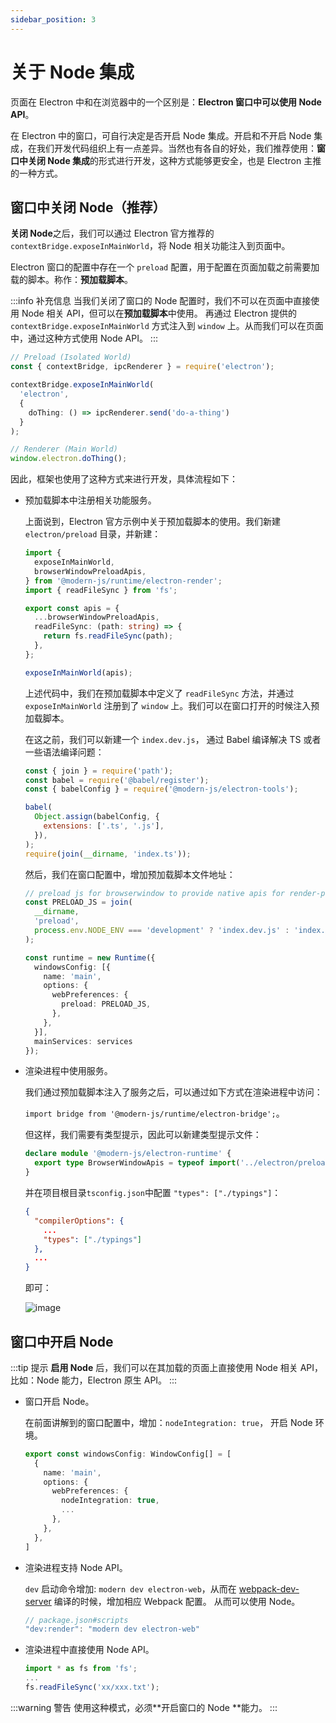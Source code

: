 ```yaml
---
sidebar_position: 3
---
```

# 关于 Node 集成

页面在 Electron 中和在浏览器中的一个区别是：**Electron 窗口中可以使用 Node API**。

在 Electron 中的窗口，可自行决定是否开启 Node 集成。开启和不开启 Node 集成，在我们开发代码组织上有一点差异。当然也有各自的好处，我们推荐使用：**窗口中关闭 Node 集成**的形式进行开发，这种方式能够更安全，也是 Electron 主推的一种方式。


## 窗口中关闭 Node（推荐）

**关闭 Node**之后，我们可以通过 Electron 官方推荐的 `contextBridge.exposeInMainWorld`，将 Node 相关功能注入到页面中。

Electron 窗口的配置中存在一个 `preload` 配置，用于配置在页面加载之前需要加载的脚本。称作：**预加载脚本**。

:::info 补充信息
当我们关闭了窗口的 Node 配置时，我们不可以在页面中直接使用 Node 相关 API，但可以在**预加载脚本**中使用。
再通过 Electron 提供的 `contextBridge.exposeInMainWorld` 方式注入到 `window` 上。从而我们可以在页面中，通过这种方式使用 Node API。
:::
```typescript title="预加载脚本"
// Preload (Isolated World)
const { contextBridge, ipcRenderer } = require('electron');

contextBridge.exposeInMainWorld(
  'electron',
  {
    doThing: () => ipcRenderer.send('do-a-thing')
  }
);
```

```javascript title="渲染进程"
// Renderer (Main World)
window.electron.doThing();
```

因此，框架也使用了这种方式来进行开发，具体流程如下：

- 预加载脚本中注册相关功能服务。

  上面说到，Electron 官方示例中关于预加载脚本的使用。我们新建 `electron/preload` 目录，并新建：

  ```typescript title='electron/preload/index.ts';
  import {
    exposeInMainWorld,
    browserWindowPreloadApis,
  } from '@modern-js/runtime/electron-render';
  import { readFileSync } from 'fs';

  export const apis = {
    ...browserWindowPreloadApis,
    readFileSync: (path: string) => {
      return fs.readFileSync(path);
    },
  };

  exposeInMainWorld(apis);

  ```

  上述代码中，我们在预加载脚本中定义了 `readFileSync` 方法，并通过 `exposeInMainWorld` 注册到了 `window` 上。我们可以在窗口打开的时候注入预加载脚本。

  在这之前，我们可以新建一个 `index.dev.js`， 通过 Babel 编译解决 TS 或者一些语法编译问题：

  ```javascript title='index.dev.js'
  const { join } = require('path');
  const babel = require('@babel/register');
  const { babelConfig } = require('@modern-js/electron-tools');

  babel(
    Object.assign(babelConfig, {
      extensions: ['.ts', '.js'],
    }),
  );
  require(join(__dirname, 'index.ts'));
  ```

  然后，我们在窗口配置中，增加预加载脚本文件地址：

  ```typescript title='electron/main.ts'
  // preload js for browserwindow to provide native apis for render-process
  const PRELOAD_JS = join(
    __dirname,
    'preload',
    process.env.NODE_ENV === 'development' ? 'index.dev.js' : 'index.js',
  );

  const runtime = new Runtime({
    windowsConfig: [{
      name: 'main',
      options: {
        webPreferences: {
          preload: PRELOAD_JS,
        },
      },
    }],
    mainServices: services
  });
  ```

- 渲染进程中使用服务。

  我们通过预加载脚本注入了服务之后，可以通过如下方式在渲染进程中访问：

  `import bridge from '@modern-js/runtime/electron-bridge';`。

  但这样，我们需要有类型提示，因此可以新建类型提示文件：

  ```typescript title='typings/index.d.ts'
  declare module '@modern-js/electron-runtime' {
    export type BrowserWindowApis = typeof import('../electron/preload').apis;
  }
  ```

  并在项目根目录`tsconfig.json`中配置 `"types": ["./typings"]`：

  ```json
  {
    "compilerOptions": {
      ...
      "types": ["./typings"]
    },
    ...
  }

  ```

  即可：

  ![image](/img/electron/bridge_05.png)

## 窗口中开启 Node

:::tip 提示
**启用 Node** 后，我们可以在其加载的页面上直接使用 Node 相关 API，比如：Node 能力，Electron 原生 API。
:::

- 窗口开启 Node。

  在前面讲解到的窗口配置中，增加：`nodeIntegration: true`， 开启 Node 环境。
  ```typescript
  export const windowsConfig: WindowConfig[] = [
    {
      name: 'main',
      options: {
        webPreferences: {
          nodeIntegration: true,
          ...
        },
      },
    },
  ]
  ```

- 渲染进程支持 Node API。

  `dev` 启动命令增加: `modern dev electron-web`，从而在 [webpack-dev-server](https://github.com/webpack/webpack-dev-server) 编译的时候，增加相应 Webpack 配置。
  从而可以使用 Node。

  ```typescript
  // package.json#scripts
  "dev:render": "modern dev electron-web"
  ```

- 渲染进程中直接使用 Node API。
  ```typescript title="xx/xx.tsx"
  import * as fs from 'fs';
  ...
  fs.readFileSync('xx/xxx.txt');
  ```

:::warning 警告
使用这种模式，必须**开启窗口的 Node **能力。
:::

